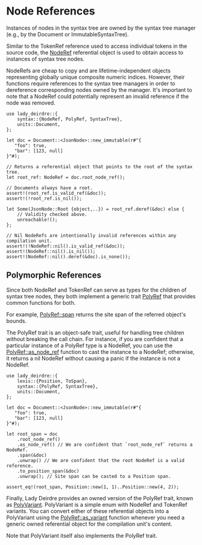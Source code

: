 <!------------------------------------------------------------------------------
  This file is part of "Lady Deirdre", a compiler front-end foundation
  technology.

  This work is proprietary software with source-available code.

  To copy, use, distribute, or contribute to this work, you must agree to
  the terms of the General License Agreement:

  https://github.com/Eliah-Lakhin/lady-deirdre/blob/master/EULA.md

  The agreement grants a Basic Commercial License, allowing you to use
  this work in non-commercial and limited commercial products with a total
  gross revenue cap. To remove this commercial limit for one of your
  products, you must acquire a Full Commercial License.

  If you contribute to the source code, documentation, or related materials,
  you must grant me an exclusive license to these contributions.
  Contributions are governed by the "Contributions" section of the General
  License Agreement.

  Copying the work in parts is strictly forbidden, except as permitted
  under the General License Agreement.

  If you do not or cannot agree to the terms of this Agreement,
  do not use this work.

  This work is provided "as is", without any warranties, express or implied,
  except where such disclaimers are legally invalid.

  Copyright (c) 2024 Ilya Lakhin (Илья Александрович Лахин).
  All rights reserved.
------------------------------------------------------------------------------->

# Node References

Instances of nodes in the syntax tree are owned by the syntax tree manager
(e.g., by the Document or ImmutableSyntaxTree).

Similar to the TokenRef reference used to access individual tokens in the source
code,
the [NodeRef](https://docs.rs/lady-deirdre/2.2.0/lady_deirdre/syntax/struct.NodeRef.html)
referential object is used to obtain access to instances of syntax tree nodes.

NodeRefs are cheap to copy and are lifetime-independent objects representing
globally unique composite numeric indices. However, their functions require
references to the syntax tree managers in order to dereference corresponding
nodes owned by the manager. It's important to note that a NodeRef could
potentially represent an invalid reference if the node was removed.

```rust,noplayground
use lady_deirdre::{
    syntax::{NodeRef, PolyRef, SyntaxTree},
    units::Document,
};

let doc = Document::<JsonNode>::new_immutable(r#"{
   "foo": true,
   "bar": [123, null]
}"#);

// Returns a referential object that points to the root of the syntax tree.
let root_ref: NodeRef = doc.root_node_ref();

// Documents always have a root.
assert!(root_ref.is_valid_ref(&doc));
assert!(!root_ref.is_nil());

let Some(JsonNode::Root {object,..}) = root_ref.deref(&doc) else {
    // Validity checked above.
    unreachable!();
};

// Nil NodeRefs are intentionally invalid references within any compilation unit.
assert!(!NodeRef::nil().is_valid_ref(&doc));
assert!(NodeRef::nil().is_nil());
assert!(NodeRef::nil().deref(&doc).is_none());
```

## Polymorphic References

Since both NodeRef and TokenRef can serve as types for the children of syntax
tree nodes, they both implement a generic
trait [PolyRef](https://docs.rs/lady-deirdre/2.2.0/lady_deirdre/syntax/trait.PolyRef.html)
that provides common functions for both.

For example,
[PolyRef::span](https://docs.rs/lady-deirdre/2.2.0/lady_deirdre/syntax/trait.PolyRef.html#tymethod.span)
returns the site span of the referred object's bounds.

The PolyRef trait is an object-safe trait, useful for handling tree children
without breaking the call chain. For instance, if you are confident that a
particular instance of a PolyRef type is a NodeRef, you can use
the [PolyRef::as_node_ref](https://docs.rs/lady-deirdre/2.2.0/lady_deirdre/syntax/trait.PolyRef.html#tymethod.as_node_ref)
function to cast the instance to a NodeRef; otherwise, it returns a nil NodeRef
without causing a panic if the instance is not a NodeRef.

```rust,noplayground
use lady_deirdre::{
    lexis::{Position, ToSpan},
    syntax::{PolyRef, SyntaxTree},
    units::Document,
};

let doc = Document::<JsonNode>::new_immutable(r#"{
   "foo": true,
   "bar": [123, null]
}"#);

let root_span = doc
    .root_node_ref()
    .as_node_ref() // We are confident that `root_node_ref` returns a NodeRef.
    .span(&doc)
    .unwrap() // We are confident that the root NodeRef is a valid reference.
    .to_position_span(&doc)
    .unwrap(); // Site span can be casted to a Position span.

assert_eq!(root_span, Position::new(1, 1)..Position::new(4, 2));
```

Finally, Lady Deirdre provides an owned version of the PolyRef trait, known
as [PolyVariant](https://docs.rs/lady-deirdre/2.2.0/lady_deirdre/syntax/enum.PolyVariant.html).
PolyVariant is a simple enum with NodeRef and TokenRef variants. You can convert
either of these referential objects into a PolyVariant using
the [PolyRef::as_variant](https://docs.rs/lady-deirdre/2.2.0/lady_deirdre/syntax/trait.PolyRef.html#tymethod.as_variant)
function whenever you need a generic owned referential object for the
compilation unit's content.

Note that PolyVariant itself also implements the PolyRef trait.
